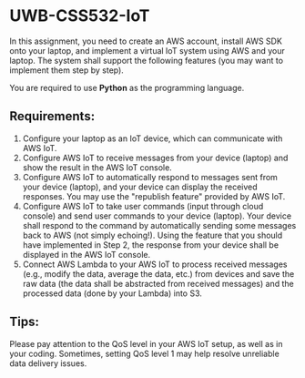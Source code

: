 # UWB-CSS532-IoT
In this assignment, you need to create an AWS account, install AWS SDK onto your laptop, and implement a virtual IoT system using AWS and your laptop. The system shall support the following features (you may want to implement them step by step).

You are required to use **Python** as the programming language.
## Requirements:

1. Configure your laptop as an IoT device, which can communicate with AWS IoT.
2. Configure AWS IoT to receive messages from your device (laptop) and show the result in the AWS IoT console.
3. Configure AWS IoT to automatically respond to messages sent from your device (laptop), and your device can display the received responses. You may use the "republish feature" provided by AWS IoT.
4. Configure AWS IoT to take user commands (input through cloud console) and send user commands to your device (laptop). Your device shall respond to the command by automatically sending some messages back to AWS (not simply echoing!). Using the feature that you should have implemented in Step 2, the response from your device shall be displayed in the AWS IoT console.
5. Connect AWS Lambda to your AWS IoT to process received messages (e.g., modify the data, average the data, etc.) from devices and save the raw data (the data shall be abstracted from received messages) and the processed data (done by your Lambda) into S3.

## Tips:
Please pay attention to the QoS level in your AWS IoT setup, as well as in your coding. Sometimes, setting QoS level 1 may help resolve unreliable data delivery issues.
